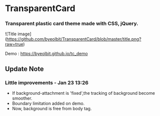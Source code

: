 # TransparentCard
### Transparent plastic card theme made with CSS, jQuery.
![Title image]
(https://github.com/byeolbit/TransparentCard/blob/master/title.png?raw=true)

Demo : https://byeolbit.github.io/tc_demo

## Update Note
### Little improvements - Jan 23 13:26
- If background-attachment is 'fixed',the tracking of background become smoother.
- Boundary limitation added on demo.
- Now, background is free from body tag.
